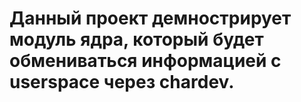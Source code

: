 # Данный проект демнострирует модуль ядра, который будет обмениваться информацией с userspace через chardev. 

